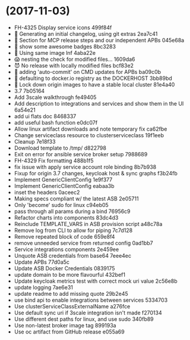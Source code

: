<a name=""></a>
#  (2017-11-03)

*  FH-4325 Display service icons 499f84f
* :green_book: Generating an initial changelog, using git extras 2ea7c41
* :lipstick: Section for MCP release steps and our independent APBs 045e68a
* :lipstick: show some awesome badges 8bc3283
* :lipstick: Using same image lnf 4aba22e
* :scream: nesting the check for modified files... 1609da6
* :smiling_imp: No release with locally modified files bcf83e2
* :space_invader: adding 'auto-commit' on CMD updates for APBs ba09c0b
* :whale: defaulting to docker.io registry as the DOCKERHOST 3bb89bd
* 🐛 Lock down origin images to have a stable local cluster 81e4a40
* 3.7 7b05164
* Add 3scale walkthrough fe49405
* Add description to integrations and services and show them in the UI 6a54e21
* add ui flats doc 8468337
* add useful bash function e0dc07f
* Allow linux artifact downloads and note temporary fix ca62fbe
* Change serviceclass resource to clusterserviceclass 19f1eeb
* Cleanup 7e18f33
* Download template to /tmp/ d822798
* Exit on error for ansible service broker setup 7988689
* FH-4329 Fix formatting 488b1f5
* fix issue with apply service account role binding 8b7b938
* Fixup for origin 3.7 changes, keycloak host & sync graphs f3b24fb
* Implement GenericClientConfig 1e9f377
* Implement GenericClientConfig eabaa3b
* inset the headers 0aceec2
* Making specs compliant w/ the latest ASB 2e05711
* Only 'become' sudo for linux c94eb05
* pass through all params during a bind 76956c9
* Refactor charts into components 83dc4d3
* Reinclude TEMPLATE_VARS in ASB provision script a48c78a
* Remove log from CLI to allow for piping 7c7d128
* Remove repeated block of code 659e8f4
* remove unneeded service from returned config 0ad1bb7
* Service integrations components 2e459ee
* Unquote ASB credentials from base64 7eee4ec
* Update APBs 77d0a5c
* Update ASB Docker Credentials 0839175
* update domain to be more flavourful 432bef1
* Update keycloak metrics test with correct mock uri value 2c56e8b
* update logging 7ae6e31
* update readme to add missing quote 29b2e45
* use bind api to enable integrations between services 5334703
* Use clusterServiceClassExternalName a276fce
* Use default sync uri if 3scale integration isn't made f270134
* Use different dest paths for linux, and use sudo 340fb89
* Use non-latest broker image tag 899193a
* Use oc artifact from GitHub release e055a69



